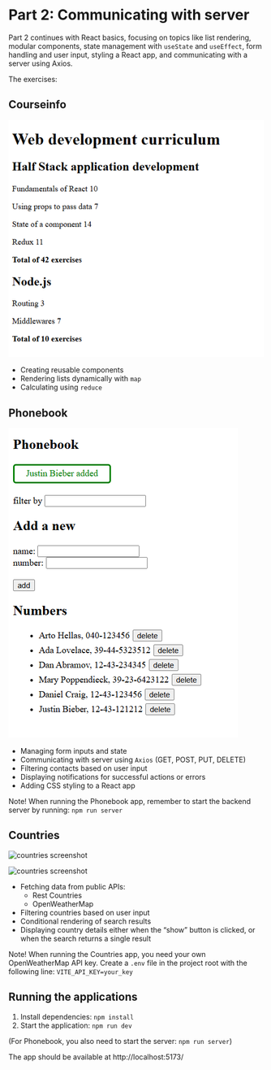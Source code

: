 # Part 2: Communicating with server

Part 2 continues with React basics, focusing on topics like list rendering, modular components, state management with `useState` and `useEffect`, form handling and user input, styling a React app, and communicating with a server using Axios.

The exercises:
## Courseinfo
![courseinfo screenshot](screenshots\courseinfo.png)
- Creating reusable components
- Rendering lists dynamically with `map`
- Calculating using `reduce`

## Phonebook
![phonebook screenshot](screenshots\phonebook.png)
- Managing form inputs and state
- Communicating with server using `Axios` (GET, POST, PUT, DELETE)
- Filtering contacts based on user input
- Displaying notifications for successful actions or errors
- Adding CSS styling to a React app

Note! When running the Phonebook app, remember to start the backend server by running:
```npm run server```

## Countries
![countries screenshot](screenshots\countries1.png)

![countries screenshot](screenshots\countries2.png)
- Fetching data from public APIs:
    - Rest Countries
    - OpenWeatherMap
- Filtering countries based on user input
- Conditional rendering of search results
- Displaying country details either when the “show” button is clicked, or when the search returns a single result

Note! When running the Countries app, you need your own OpenWeatherMap API key. Create a `.env` file in the project root with the following line:
```VITE_API_KEY=your_key```



## Running the applications

1. Install dependencies: `npm install`
2. Start the application: `npm run dev`

(For Phonebook, you also need to start the server: `npm run server`)

The app should be available at http://localhost:5173/